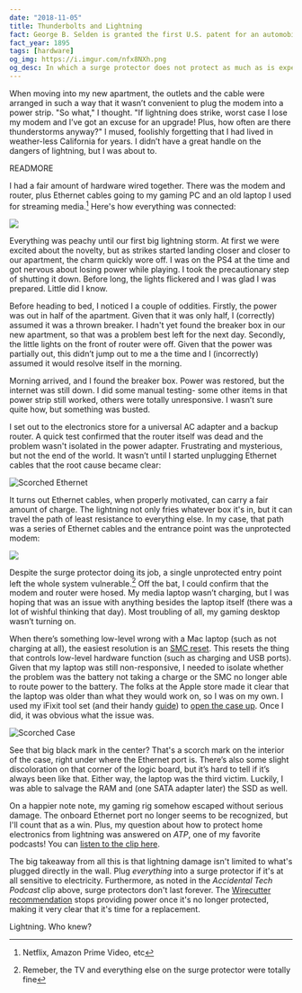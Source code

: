 ```yaml
---
date: "2018-11-05"
title: Thunderbolts and Lightning
fact: George B. Selden is granted the first U.S. patent for an automobile.
fact_year: 1895
tags: [hardware]
og_img: https://i.imgur.com/nfx8NXh.png
og_desc: In which a surge protector does not protect as much as is expected
---
```


When moving into my new apartment, the outlets and the cable were arranged in such a way that it wasn’t convenient to plug the modem into a power strip. "So what," I thought. "If lightning does strike, worst case I lose my modem and I’ve got an excuse for an upgrade! Plus, how often are there thunderstorms anyway?" I mused, foolishly forgetting that I had lived in weather-less California for years. I didn’t have a great handle on the dangers of lightning, but I was about to.

READMORE

I had a fair amount of hardware wired together. There was the modem and router, plus Ethernet cables going to my gaming PC and an old laptop I used for streaming media.[^1] Here's how everything was connected:

<!--
remove the \ in the comment enders below
graph TB
wall[Wall Outlet]
modem(Modem)
surge[Surge Protector]
router(Router)
laptop(Media Laptop)
gaming(Gaming Computer)
wall --\> modem
surge --\> router
wall --\> surge
gaming -- Ethernet --- router
laptop -- Ethernet --- router
router  -- Ethernet --- modem
-->

<img class="svg" src="https://gist.githubusercontent.com/xavdid/9691c907a61ee538f39d3a33c1f4bd3c/raw/c726af6a29f60e647bee16e33ec49ec5ea695440/start.svg?sanitize=true" />

Everything was peachy until our first big lightning storm. At first we were excited about the novelty, but as strikes started landing closer and closer to our apartment, the charm quickly wore off. I was on the PS4 at the time and got nervous about losing power while playing. I took the precautionary step of shutting it down. Before long, the lights flickered and I was glad I was prepared. Little did I know.

Before heading to bed, I noticed I a couple of oddities. Firstly, the power was out in half of the apartment. Given that it was only half, I (correctly) assumed it was a thrown breaker. I hadn't yet found the breaker box in our new apartment, so that was a problem best left for the next day. Secondly, the little lights on the front of router were off. Given that the power was partially out, this didn’t jump out to me a the time and I (incorrectly) assumed it would resolve itself in the morning.

Morning arrived, and I found the breaker box. Power was restored, but the internet was still down. I did some manual testing- some other items in that power strip still worked, others were totally unresponsive. I wasn’t sure quite how, but something was busted.

I set out to the electronics store for a universal AC adapter and a backup router. A quick test confirmed that the router itself was dead and the problem wasn't isolated in the power adapter. Frustrating and mysterious, but not the end of the world. It wasn’t until I started unplugging Ethernet cables that the root cause became clear:

![Scorched Ethernet](https://i.imgur.com/NbdRbtg.png)

It turns out Ethernet cables, when properly motivated, can carry a fair amount of charge. The lightning not only fries whatever box it's in, but it can travel the path of least resistance to everything else. In my case, that path was a series of Ethernet cables and the entrance point was the unprotected modem:

<!--
graph TB
wall[Wall Outlet]
modem(Modem)
surge[Surge Protector]
router(Router)
laptop(Media Laptop)
gaming(Gaming Computer)
lightning(Lightning)
wall -.- modem
surge --\> router
wall --\> surge
gaming -. Ethernet .- router
laptop -. Ethernet .- router
router  -. Ethernet .- modem
lightning -.- wall

classDef lightning fill:#ffae42,stroke:red,stroke-width:3px;
classDef fried stroke:red,stroke-width:3px;
class lightning lightning
class wall,modem,router,laptop,gaming fried
-->

<img class="svg" src="https://gist.githubusercontent.com/xavdid/9691c907a61ee538f39d3a33c1f4bd3c/raw/e212c6403cdc577fcc380ad7062f5b524f266e62/end.svg?sanitize=true" />

Despite the surge protector doing its job, a single unprotected entry point left the whole system vulnerable.[^2] Off the bat, I could confirm that the modem and router were hosed. My media laptop wasn’t charging, but I was hoping that was an issue with anything besides the laptop itself (there was a lot of wishful thinking that day). Most troubling of all, my gaming desktop wasn’t turning on.

When there’s something low-level wrong with a Mac laptop (such as not charging at all), the easiest resolution is an [SMC reset](https://support.apple.com/en-us/HT201295). This resets the thing that controls low-level hardware function (such as charging and USB ports). Given that my laptop was still non-responsive, I needed to isolate whether the problem was the battery not taking a charge or the SMC no longer able to route power to the battery. The folks at the Apple store made it clear that the laptop was older than what they would work on, so I was on my own. I used my iFixit tool set (and their handy [guide](https://www.ifixit.com/Guide/MacBook+Pro+15-Inch+Unibody+Mid+2010+Battery+Replacement/3024)) to [open the case up](https://i.imgur.com/KnJgIA0.png). Once I did, it was obvious what the issue was.

![Scorched Case](https://i.imgur.com/MbZmEZ6.png)

See that big black mark in the center? That's a scorch mark on the interior of the case, right under where the Ethernet port is. There’s also some slight discoloration on that corner of the logic board, but it’s hard to tell if it’s always been like that. Either way, the laptop was the third victim. Luckily, I was able to salvage the RAM and (one SATA adapter later) the SSD as well.

On a happier note note, my gaming rig somehow escaped without serious damage. The onboard Ethernet port no longer seems to be recognized, but I'll count that as a win. Plus, my question about how to protect home electronics from lightning was answered on _ATP_, one of my favorite podcasts! You can [listen to the clip here](https://overcast.fm/+CdTbsx2Q/1:15:20).

The big takeaway from all this is that lightning damage isn't limited to what's plugged directly in the wall. Plug _everything_ into a surge protector if it's at all sensitive to electricity. Furthermore, as noted in the _Accidental Tech Podcast_ clip above, surge protectors don't last forever. The [Wirecutter recommendation](https://thewirecutter.com/reviews/best-surge-protector/) stops providing power once it's no longer protected, making it very clear that it's time for a replacement.

Lightning. Who knew?

[^1]: Netflix, Amazon Prime Video, etc
[^2]: Remeber, the TV and everything else on the surge protector were totally fine
